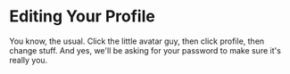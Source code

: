 # Editing Your Profile

You know, the usual. Click the little avatar guy, then click profile, then change stuff. And yes, we'll be asking for your password to make sure it's really you.
